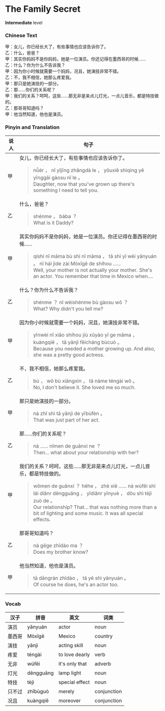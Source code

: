 # The Family Secret
**Intermediate** level
### Chinese Text
甲：女儿，你已经长大了，有些事情也应该告诉你了。<br />乙：什么，爸爸？<br />甲：其实你妈妈不是你妈妈，她是一位演员。你还记得在墨西哥的时候......<br />乙：什么？你为什么不告诉我？<br />甲：因为你小时候就需要一个妈妈，况且，她演技非常不错。<br />乙：不，我不相信，她那么疼爱我。<br />甲：那只是她演技的一部分。<br />乙：那......你们的关系呢？<br />甲：我们的关系？呵呵，这些......那无非是来点儿灯光，一点儿音乐，都是特技做的。<br />乙：那哥哥知道吗？<br />甲：他当然知道，他也是演员。

### Pinyin and Translation
|说人|句子|
|----|----|
|甲|女儿，你已经长大了，有些事情也应该告诉你了。<blockquote>nǚér ， nǐ yǐjīng zhǎngdà le ， yǒuxiē shìqing yě yīnggāi gàosu nǐ le 。<br />Daughter, now that you've grown up there's something I need to tell you.</blockquote>|
|乙|什么，爸爸？<blockquote>shénme ， bàba ？<br />What is it Daddy?</blockquote>|
|甲|其实你妈妈不是你妈妈，她是一位演员。你还记得在墨西哥的时候......<blockquote>qíshí nǐ māma bù shì nǐ māma ， tā shì yī wèi yǎnyuán 。 nǐ hái jìde zài Mòxīgē de shíhou ......<br />Well, your mother is not actually your mother. She's an actor. You remember that time in Mexico when....</blockquote>|
|乙|什么？你为什么不告诉我？<blockquote>shénme ？ nǐ wèishénme bù gàosu wǒ ？<br />What? Why didn't you tell me?</blockquote>|
|甲|因为你小时候就需要一个妈妈，况且，她演技非常不错。<blockquote>yīnwèi nǐ xiǎo shíhou jiù xūyào yī ge māma ， kuàngqiě ， tā yǎnjì fēicháng bùcuò 。<br />Because you needed a mother growing up. And also, she was a pretty good actress.</blockquote>|
|乙|不，我不相信，她那么疼爱我。<blockquote>bù ， wǒ bù xiāngxìn ， tā nàme téngài wǒ 。<br />No, I don't believe it. She loved me so much.</blockquote>|
|甲|那只是她演技的一部分。<blockquote>nà zhǐ shì tā yǎnjì de yībùfèn 。<br />That was just part of her act.</blockquote>|
|乙|那......你们的关系呢？<blockquote>nà ...... nǐmen de guānxi ne ？<br />Then... what about your relationship with her?</blockquote>|
|甲|我们的关系？呵呵，这些......那无非是来点儿灯光，一点儿音乐，都是特技做的。<blockquote>wǒmen de guānxi ？ hēhe ， zhè xiē ...... nà wúfēi shì lái diǎnr dēngguāng ， yīdiǎnr yīnyuè ， dōu shì tèjì zuò de 。<br />Our relationship? That... that was nothing more than a bit of lighting and some music. It was all special effects.</blockquote>|
|乙|那哥哥知道吗？<blockquote>nà gēge zhīdào ma ？<br />Does my brother know?</blockquote>|
|甲|他当然知道，他也是演员。<blockquote>tā dāngrán zhīdào ， tā yě shì yǎnyuán 。<br />Of course he does, he's an actor too.</blockquote>|
### Vocab
|汉子|拼音|英文|词类|
|----|----|----|----|
|演员|yǎnyuán|actor|noun|
|墨西哥|Mòxīgē|Mexico|country|
|演技|yǎnjì|acting skill|noun|
|疼爱|téngài|to love dearly|verb|
|无非|wúfēi|it's only that|adverb|
|灯光|dēngguāng|lamp light|noun|
|特技|tèjì|special effect|noun|
|只不过|zhǐbùguò|merely|conjunction|
|况且|kuàngqiě|moreover|conjunction|